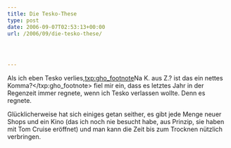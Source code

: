 ```yaml
---
title: Die Tesko-These
type: post
date: 2006-09-07T02:53:13+00:00
url: /2006/09/die-tesko-these/




---
```

Als ich eben Tesko verlies,<txp:gho_footnote>Na K. aus Z.? ist das ein nettes Komma?</txp:gho_footnote> fiel mir ein, dass es letztes Jahr in der Regenzeit immer regnete, wenn ich Tesko verlassen wollte. Denn es regnete.

Glücklicherweise hat sich einiges getan seither, es gibt jede Menge neuer Shops und ein Kino (das ich noch nie besucht habe, aus Prinzip, sie haben mit Tom Cruise eröffnet) und man kann die Zeit bis zum Trocknen nützlich verbringen.
